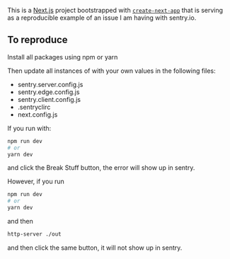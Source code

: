 This is a [Next.js](https://nextjs.org/) project bootstrapped with [`create-next-app`](https://github.com/vercel/next.js/tree/canary/packages/create-next-app) that is serving as a reproducible example of an issue I am having with sentry.io.

## To reproduce

Install all packages using npm or yarn

Then update all instances of <ENTER YOUR VALUE HERE> with your own values in the following files:

- sentry.server.config.js
- sentry.edge.config.js
- sentry.client.config.js
- .sentryclirc
- next.config.js

If you run with:

```bash
npm run dev
# or
yarn dev
```

and click the Break Stuff button, the error will show up in sentry.

However, if you run

```bash
npm run dev
# or
yarn dev
```

and then

```bash
http-server ./out
```

and then click the same button, it will not show up in sentry.
